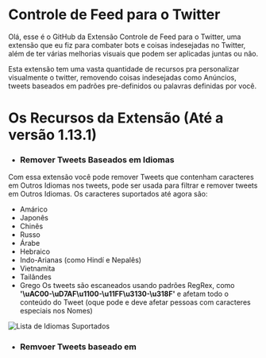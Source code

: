 # Controle de Feed para o Twitter

Olá, esse é o GitHub da Extensão Controle de Feed para o Twitter, uma extensão que eu fiz para combater bots e coisas indesejadas no Twitter, além de ter várias melhorias visuais que podem ser aplicadas juntas ou não.

Esta extensão tem uma vasta quantidade de recursos pra personalizar visualmente o twitter, removendo coisas indesejadas como Anúncios, tweets baseados em padrões pre-definidos ou palavras definidas por você.

# Os Recursos da Extensão (Até a versão 1.13.1)

- ### Remover Tweets Baseados em Idiomas

Com essa extensão você pode remover Tweets que contenham caracteres em Outros Idiomas nos tweets, pode ser usada para filtrar e remover tweets em Outros Idiomas.
Os caracteres suportados até agora são:
- Amárico
- Japonês
- Chinês
- Russo
- Árabe
- Hebraico
- Indo-Arianas (como Hindí e Nepalês)
- Vietnamita
- Tailândes
- Grego
 Os tweets são escaneados usando padrões RegRex, como **'\\uAC00-\\uD7AF\\u1100-\\u11FF\\u3130-\\u318F'** e afetam todo o conteúdo do Tweet (oque pode e deve afetar pessoas com caracteres especiais nos Nomes)

![Lista de Idiomas Suportados](imgs/idiomas.png)









- ### Remvoer Tweets baseado em
